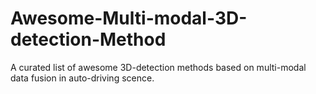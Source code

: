 # Awesome-Multi-modal-3D-detection-Method
A curated list of awesome  3D-detection methods based on multi-modal data fusion in auto-driving scence.
